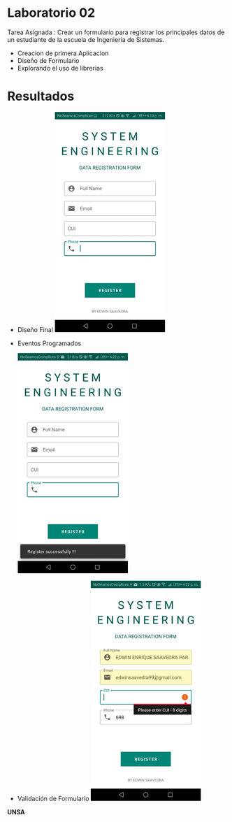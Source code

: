# Laboratorio 02

Tarea Asignada : Crear un formulario para registrar los principales datos de un estudiante de la escuela de Ingeniería de Sistemas. 

  - Creacion de primera Aplicacion
  - Diseño de Formulario
  - Explorando el uso de librerias

# Resultados

  - Diseño Final
    ![diseñoCaptura](https://raw.githubusercontent.com/edwinsaavedra99/IDNP/master/PracticasLaboratorio/LabPractica02/recursos/image1.png?token=AJVQYFSVSODUQOYUQIV4XQC7NUMSW)

  - Eventos Programados
  
    ![diseñoCaptura](https://raw.githubusercontent.com/edwinsaavedra99/IDNP/master/PracticasLaboratorio/LabPractica02/recursos/image.png?token=AJVQYFW6NX4QFFRNZ3AIWXS7NUL26) 

  - Validación de Formulario
 ![diseñoCaptura](https://raw.githubusercontent.com/edwinsaavedra99/IDNP/master/PracticasLaboratorio/LabPractica02/recursos/image2.png?token=AJVQYFU5KKXIH3Q45XGYCYC7NUMWE)
  

**UNSA**
